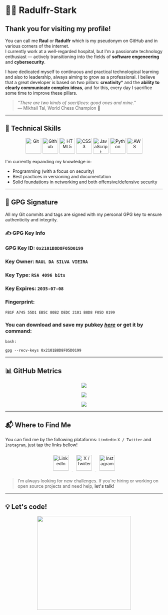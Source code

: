 # 👨‍💻 Radulfr-Stark

## Thank you for visiting my profile!

You can call me **Raul** or **Radulfr** which is my pseudonym on GitHub and in various corners of the internet.  
I currently work at a well-regarded hospital, but I'm a passionate technology enthusiast — actively transitioning into the fields of **software engeneering** and **cybersecurity**.

I have dedicated myself to continuous and practical technological learning and also to leadership, always aiming to grow as a professional. I believe that a great developer is based on two pillars: **creativity*** and the **ability to clearly communicate complex ideas**, and for this, every day I sacrifice some time to improve these pillars.

> _“There are two kinds of sacrifices: good ones and mine.”_  
> — Mikhail Tal, World Chess Champion 🧠

---

## 🚀 Technical Skills

<p align="center">
  <img src="https://cdn.jsdelivr.net/gh/devicons/devicon@latest/icons/git/git-plain-wordmark.svg" width="50px" title="Git" />
  <img src="https://cdn.jsdelivr.net/gh/devicons/devicon@latest/icons/github/github-original-wordmark.svg" width="50px" title="Github" />
  <img src="https://cdn.jsdelivr.net/gh/devicons/devicon/icons/html5/html5-original-wordmark.svg" width="50px" title="HTML5" />
  <img src="https://cdn.jsdelivr.net/gh/devicons/devicon/icons/css3/css3-original-wordmark.svg" width="50px" title="CSS3" />
  <img src="https://cdn.jsdelivr.net/gh/devicons/devicon@latest/icons/javascript/javascript-original.svg" width="50px" title="JavaScript"/>
  <img src="https://cdn.jsdelivr.net/gh/devicons/devicon@latest/icons/python/python-original-wordmark.svg" width="50px" title="Python" />
  <img src="https://cdn.jsdelivr.net/gh/devicons/devicon@latest/icons/amazonwebservices/amazonwebservices-original-wordmark.svg" width="50px" title="AWS" />
                 
</p>

I'm currently expanding my knowledge in:
- Programming (with a focus on security)
- Best practices in versioning and documentation
- Solid foundations in networking and both offensive/defensive security

---

## 🔐 GPG Signature

All my Git commits and tags are signed with my personal GPG key to ensure authenticity and integrity.

### ✍️ GPG Key Info

### GPG Key ID: `0x2101B8D8F05D0199`
### Key Owner: `RAUL DA SILVA VIEIRA`
### Key Type: `RSA 4096 bits`
### Key Expires: `2035-07-08`

### **Fingerprint:** 
```
FB1F A745 55D1 EB5C 80B2 DEDC 2101 B8D8 F05D 0199
```

### You can download and save my pubkey [_here_](https://keyserver.ubuntu.com/pks/lookup?search=2101B8D8F05D0199&fingerprint=on&op=index) or get it by command:

`bash:`
```
gpg --recv-keys 0x2101B8D8F05D0199

```

---


## 📊 GitHub Metrics

<p align="center">
  <a href="https://github-readme-stats.vercel.app/api?username=Radulfr-Stark&show_icons=true&theme=codeSTACKr">
    <img src="https://github-readme-stats.vercel.app/api?username=Radulfr-Stark&show_icons=true&theme=codeSTACKr" />
  </a>
</p>

<p align="center">
  <a href="https://github-readme-stats.vercel.app/api/top-langs/?username=Radulfr-Stark&layout=compact&langs_count=2&theme=codeSTACKr">
    <img src="https://github-readme-stats.vercel.app/api/top-langs/?username=Radulfr-Stark&layout=compact&langs_count=2&theme=codeSTACKr" />
  </a>
</p>

<p align="center">
  <a href="https://github-readme-activity-graph.vercel.app/graph?username=Radulfr-Stark&hide_border=true&title_color=ff652f&theme=elegant">
    <img src="https://github-readme-activity-graph.vercel.app/graph?username=Radulfr-Stark&hide_border=true&title_color=ff652f&theme=elegant"/>
  </a>
</p>

---

## 📬 Where to Find Me

You can find me by the following plataforms: `Lindedin` `X / Twiiter` and `Instagram`, just tap the links bellow!

<p align="center">
  <a href="https://br.linkedin.com/in/raulzeira" target="_blank">
    <img src="https://cdn.jsdelivr.net/gh/devicons/devicon/icons/linkedin/linkedin-original.svg" width="50px" style="margin: 10px;" title="LinkedIn"/>
  </a>
  <a href="https://x.com/Radulfr_Stark" target="_blank">
    <img src="https://cdn.jsdelivr.net/gh/devicons/devicon@latest/icons/twitter/twitter-original.svg" width="50px" style="margin: 10px;" title="X / Twiiter"/>
   </a>
   <a href="https://www.instagram.com/radulfr_stark/" target="_blank">
    <img src="https://lookaside.fbsbx.com/elementpath/media/?media_id=1515764255735341&version=1723113684" width="50px" style="margin: 10px;" title="Instagram" >
   </a>
</p>

> I'm always looking for new challenges. If you're hiring or working on open source projects and need help, **let's talk!** 

---

## 💡 Let's code!

<p align="center">
  <img src="https://super.abril.com.br/wp-content/uploads/2016/09/super_imggato_digitando_0.gif" width="300" />
</p>
